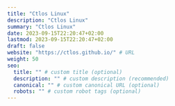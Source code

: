 ```yaml
---
title: "Ctlos Linux"
description: "Ctlos Linux"
summary: "Ctlos Linux"
date: 2023-09-15T22:20:47+02:00
lastmod: 2023-09-15T22:20:47+02:00
draft: false
website: "https://ctlos.github.io/" # URL
weight: 50
seo:
  title: "" # custom title (optional)
  description: "" # custom description (recommended)
  canonical: "" # custom canonical URL (optional)
  robots: "" # custom robot tags (optional)
---
```

